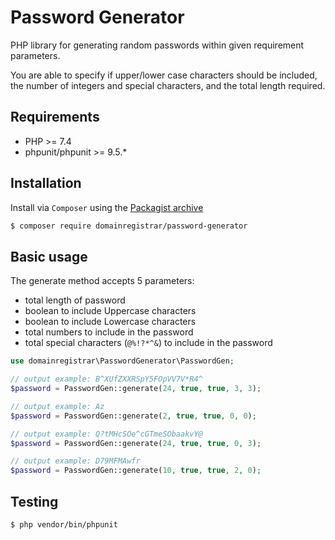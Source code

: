# Password Generator

PHP library for generating random passwords within given requirement parameters.

You are able to specify if upper/lower case characters should be included, the number of integers and special characters, and the total length required.

## Requirements 
* PHP >= 7.4
* phpunit/phpunit >= 9.5.*

## Installation

Install via `Composer` using the [Packagist archive](https://packagist.org/packages/domainregistrar/password-generator)

``` bash
$ composer require domainregistrar/password-generator
```

## Basic usage

The generate method accepts 5 parameters:
* total length of password
* boolean to include Uppercase characters
* boolean to include Lowercase characters
* total numbers to include in the password
* total special characters (`@%!?*^&`) to include in the password

``` php
use domainregistrar\PasswordGenerator\PasswordGen;

// output example: B^XUfZXXRSpY5FOpVV7V*R4^
$password = PasswordGen::generate(24, true, true, 3, 3);

// output example: Az
$password = PasswordGen::generate(2, true, true, 0, 0);

// output example: Q?tMHcSOe^cGTmeSObaakvY@
$password = PasswordGen::generate(24, true, true, 0, 3);

// output example: D79MFMAwfr
$password = PasswordGen::generate(10, true, true, 2, 0);
```

## Testing
``` bash
$ php vendor/bin/phpunit
```